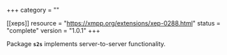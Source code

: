 +++
category = ""

[[xeps]]
  resource = "https://xmpp.org/extensions/xep-0288.html"
  status   = "complete"
  version  = "1.0.1"
+++

Package **`s2s`** implements server-to-server functionality.
